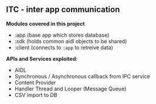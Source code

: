 ## ITC - inter app communication

**Modules covered in this project**
- :app (base app which stores database)
- :sdk (holds common aidl objects to be shared)
- :client (connects to `:app` to retreive data)

**APIs and Services exploited:**
- AIDL
- Synchronous / Asynchronous callback from IPC service
- Content Provider
- Handler Thread and Looper (Message Queue)
- CSV import to DB
